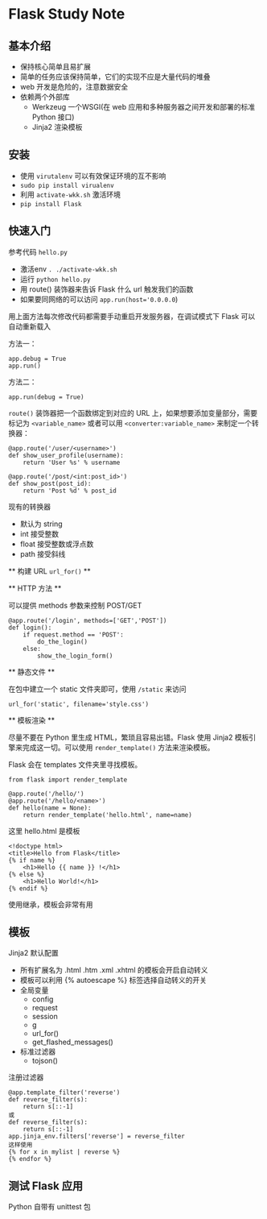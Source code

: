 # Flask Study Note

## 基本介绍

+ 保持核心简单且易扩展
+ 简单的任务应该保持简单，它们的实现不应是大量代码的堆叠
+ web 开发是危险的，注意数据安全
+ 依赖两个外部库
    * Werkzeug 一个WSGI(在 web 应用和多种服务器之间开发和部署的标准 Python 接口)
    * Jinja2 渲染模板

## 安装

+ 使用 `virutalenv` 可以有效保证环境的互不影响
+ `sudo pip install virualenv`
+ 利用 `activate-wkk.sh` 激活环境
+ `pip install Flask`

## 快速入门

参考代码 `hello.py`

+ 激活env `. ./activate-wkk.sh`
+ 运行 `python hello.py`
+ 用 route() 装饰器来告诉 Flask 什么 url 触发我们的函数
+ 如果要同网络的可以访问 `app.run(host='0.0.0.0`)

用上面方法每次修改代码都需要手动重启开发服务器，在调试模式下 Flask 可以自动重新载入

方法一：

    app.debug = True
    app.run()

方法二：

    app.run(debug = True)

`route()` 装饰器把一个函数绑定到对应的 URL 上，如果想要添加变量部分，需要标记为 `<variable_name>` 或者可以用 `<converter:variable_name>` 来制定一个转换器：

    @app.route('/user/<username>')
    def show_user_profile(username):
        return 'User %s' % username

    @app.route('/post/<int:post_id>')
    def show_post(post_id):
        return 'Post %d' % post_id

现有的转换器

+ 默认为 string
+ int 接受整数
+ float 接受整数或浮点数
+ path 接受斜线

** 构建 URL `url_for()` **

** HTTP 方法 ** 

可以提供 methods 参数来控制 POST/GET

    @app.route('/login', methods=['GET','POST'])
    def login():
        if request.method == 'POST':
            do_the_login()
        else:
            show_the_login_form()

** 静态文件 **

在包中建立一个 static 文件夹即可，使用 `/static` 来访问

    url_for('static', filename='style.css')

** 模板渲染 **

尽量不要在 Python 里生成 HTML，繁琐且容易出错。Flask 使用 Jinja2 模板引擎来完成这一切。可以使用 `render_template()` 方法来渲染模板。

Flask 会在 templates 文件夹里寻找模板。

    from flask import render_template

    @app.route('/hello/')
    @app.route('/hello/<name>')
    def hello(name = None):
        return render_template('hello.html', name=name)

这里 hello.html 是模板

    <!doctype html>
    <title>Hello from Flask</title>
    {% if name %}
        <h1>Hello {{ name }} !</h1>
    {% else %}
        <h1>Hello World!</h1>
    {% endif %}

使用继承，模板会非常有用

## 模板

Jinja2 默认配置

+ 所有扩展名为 .html .htm .xml .xhtml 的模板会开启自动转义
+ 模板可以利用 {% autoescape %} 标签选择自动转义的开关
+ 全局变量
    * config
    * request
    * session
    * g
    * url_for()
    * get_flashed_messages()
+ 标准过滤器
    * tojson()

注册过滤器

    @app.template_filter('reverse')
    def reverse_filter(s):
        return s[::-1]
    或
    def reverse_filter(s):
        return s[::-1]
    app.jinja_env.filters['reverse'] = reverse_filter
    这样使用
    {% for x in mylist | reverse %}
    {% endfor %} 

## 测试 Flask 应用

Python 自带有 unittest 包
